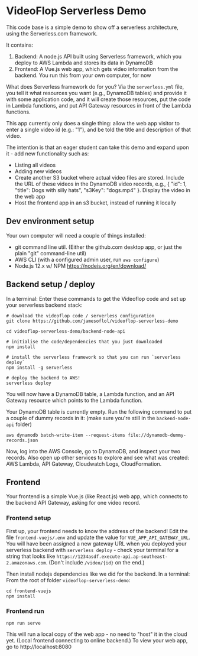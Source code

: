 # VideoFlop Serverless Demo
This code base is a simple demo to show off a serverless architecture, using the Serverless.com framework.

It contains:

1. Backend: A node.js API built using Serverless framework, which you deploy to AWS Lambda and stores its data in DynamoDB
2. Frontend: A Vue.js web app, which gets video information from the backend. You run this from your own computer, for now

What does Serverless framework do for you? Via the `serverless.yml` file, you tell it what resources you want (e.g., DynamoDB tables) and provide it with some application code, and it will create those resources, put the code in Lambda functions, and put API Gateway resources in front of the Lambda functions.

This app currently only does a single thing: allow the web app visitor to enter a single video id (e.g.: "1"), and be told the title and description of that video.

The intention is that an eager student can take this demo and expand upon it - add new functionality such as:
- Listing all videos
- Adding new videos
- Create another S3 bucket where actual video files are stored. Include the URL of these videos in the DynamoDB video records, e.g., { "id": 1, "title": Dogs with silly hats", "s3Key": "dogs.mp4" }. Display the video in the web app
- Host the frontend app in an s3 bucket, instead of running it locally


## Dev environment setup
Your own computer will need a couple of things installed:

- git command line util. (Either the github.com desktop app, or just the plain "git" command-line util)
- AWS CLI (with a configured admin user, run `aws configure`)
- Node.js 12.x w/ NPM https://nodejs.org/en/download/


## Backend setup / deploy
In a terminal: Enter these commands to get the Videoflop code and set up your serverless backend stack:

	# download the videoflop code / serverless configuration
	git clone https://github.com/jamesoflol/videoflop-serverless-demo

	cd videoflop-serverless-demo/backend-node-api

	# initialise the code/dependencies that you just downloaded
	npm install

	# install the serverless framework so that you can run `serverless deploy`
	npm install -g serverless

	# deploy the backend to AWS!
	serverless deploy

You will now have a DynamoDB table, a Lambda function, and an API Gateway resource which points to the Lambda function.

Your DynamoDB table is currently empty. Run the following command to put a couple of dummy records in it: (make sure you're still in the `backend-node-api` folder)

	aws dynamodb batch-write-item --request-items file://dynamodb-dummy-records.json

Now, log into the AWS Console, go to DynamoDB, and inspect your two records.
Also open up other services to explore and see what was created: AWS Lambda, API Gateway, Cloudwatch Logs, CloudFormation.


## Frontend
Your frontend is a simple Vue.js (like React.js) web app, which connects to the backend API Gateway, asking for one video record.

### Frontend setup
First up, your frontend needs to know the address of the backend! Edit the file `frontend-vuejs/.env` and update the value for `VUE_APP_API_GATEWAY_URL`. You will have been assigned a new gateway URL when you deployed your serverless backend with `serverless deploy` - check your terminal for a string that looks like `https://1234asdf.execute-api.ap-southeast-2.amazonaws.com`. (Don't include `/video/{id}` on the end.)

Then install nodejs dependencies like we did for the backend. In a terminal: From the root of folder `videoflop-serverless-demo`:

	cd frontend-vuejs
	npm install

### Frontend run

	npm run serve

This will run a local copy of the web app - no need to "host" it in the cloud yet. (Local frontend connecting to online backend.)
To view your web app, go to http://localhost:8080
